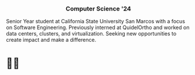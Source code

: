 <!-- Title -->
<h3 align="center">Computer Science '24</h3>

<!-- Statement -->
Senior Year student at California State University San Marcos with a focus on Software Engineering. Previously interned at QuidelOrtho and worked on data centers, clusters, and virtualization. Seeking new opportunities to create impact and make a difference.

<!-- About -->

<!-- Hobbies -->
<h1>🏋🏽</h1>
